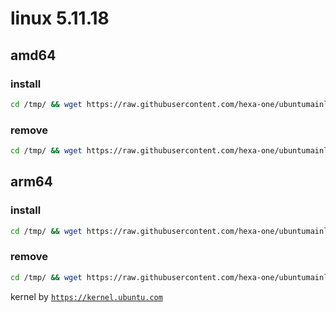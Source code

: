 # linux 5.11.18

## amd64

### install
```bash
cd /tmp/ && wget https://raw.githubusercontent.com/hexa-one/ubuntumainline/main/catalog/5.11.18/install.sh && chmod +x install.sh && sudo ./install.sh -amd
```
### remove
```bash
cd /tmp/ && wget https://raw.githubusercontent.com/hexa-one/ubuntumainline/main/catalog/5.11.18/install.sh && chmod +x install.sh && sudo ./install.sh -r
```
## arm64

### install
```bash
cd /tmp/ && wget https://raw.githubusercontent.com/hexa-one/ubuntumainline/main/catalog/5.11.18/install.sh && chmod +x install.sh && sudo ./install.sh -arm
```
### remove
```bash
cd /tmp/ && wget https://raw.githubusercontent.com/hexa-one/ubuntumainline/main/catalog/5.11.18/install.sh && chmod +x install.sh && sudo ./install.sh -r
```


kernel by [`https://kernel.ubuntu.com`](https://kernel.ubuntu.com/)
